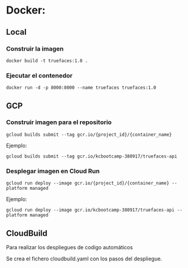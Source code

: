 # Docker:

## Local
### Construir la imagen
    docker build -t truefaces:1.0 .

### Ejecutar el contenedor
    docker run -d -p 8000:8000 --name truefaces truefaces:1.0

## GCP
### Construir imagen para el repositorio
    gcloud builds submit --tag gcr.io/{project_id}/{container_name}

Ejemplo:
    
    gcloud builds submit --tag gcr.io/kcbootcamp-380917/truefaces-api

### Desplegar imagen en Cloud Run
    gcloud run deploy --image gcr.io/{project_id}/{container_name} --platform managed

Ejemplo:

    gcloud run deploy --image gcr.io/kcbootcamp-380917/truefaces-api --platform managed


## CloudBuild
Para realizar los despliegues de codigo automáticos

Se crea el fichero cloudbuild.yaml con los pasos del despliegue.